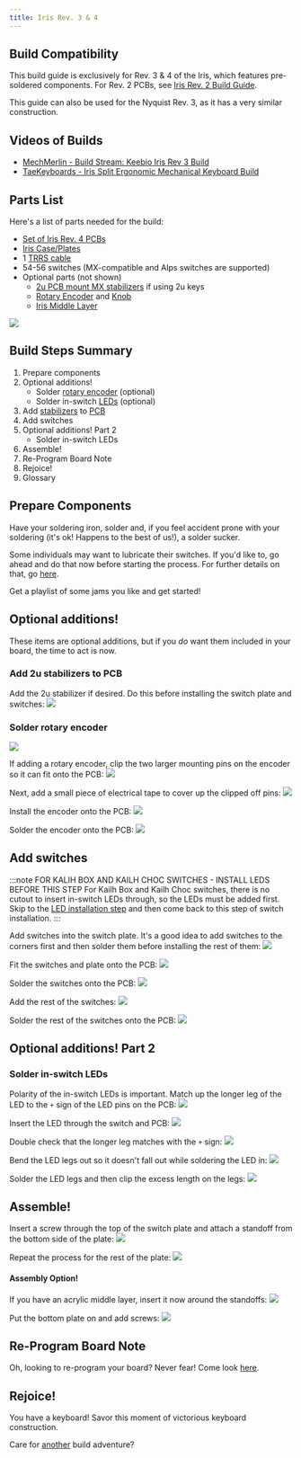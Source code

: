 ```yaml
---
title: Iris Rev. 3 & 4
---
```


## Build Compatibility

This build guide is exclusively for Rev. 3 & 4 of the Iris, which features pre-soldered components. For Rev. 2 PCBs, see [Iris Rev. 2 Build Guide](iris-rev2-build-guide).

This guide can also be used for the Nyquist Rev. 3, as it has a very similar construction. 

## Videos of Builds

* [MechMerlin - Build Stream: Keebio Iris Rev 3 Build](https://www.youtube.com/watch?v=SZkzzIPx35o)
* [TaeKeyboards - Iris Split Ergonomic Mechanical Keyboard Build](https://www.youtube.com/watch?v=0P6oIOB-whM&t=219s)

## Parts List

Here's a list of parts needed for the build:

* [Set of Iris Rev. 4 PCBs](https://keeb.io/products/iris-keyboard-split-ergonomic-keyboard)
* [Iris Case/Plates](https://keeb.io/products/iris-keyboard-case-plates)
* 1 [TRRS cable](https://keeb.io/products/trrs-cable)
* 54-56 switches (MX-compatible and Alps switches are supported)
* Optional parts (not shown)
    * [2u PCB mount MX stabilizers](https://keeb.io/products/cherry-mx-stabilizer) if using 2u keys
    * [Rotary Encoder](https://keeb.io/products/rotary-encoder-ec11) and [Knob](https://keeb.io/products/rotary-encoder-knob-ec11)
    * [Iris Middle Layer](https://keeb.io/products/iris-keyboard-case-plates)

![](./assets/images/iris-rev4/IMG_3637.JPG)

## Build Steps Summary

1. Prepare components
2. Optional additions! 
    * Solder [rotary encoder](glossary#rotary-encoder) (optional)
    * Solder in-switch [LEDs](glossary#led) (optional)
3. Add [stabilizers](glossary#stabilizers) to [PCB](glossary#pcb)
4. Add switches
5. Optional additions! Part 2
    * Solder in-switch LEDs 
6. Assemble! 
7. Re-Program Board Note
8. Rejoice!
9. Glossary

## Prepare Components

Have your soldering iron, solder and, if you feel accident prone with your soldering (it's ok! Happens to the best of us!), a solder sucker.

Some individuals may want to lubricate their switches. If you'd like to, go ahead and do that now before starting the process. For further details on that, go [here](https://www.maketecheasier.com/how-to-lubricate-keyboard-switches/).

<!-- TODO: make keebio version of the 'how to' on the aforementioned page. -->

Get a playlist of some jams you like and get started!

## Optional additions!

These items are optional additions, but if you *do* want them included in your board, the time to act is now. 

### Add 2u stabilizers to PCB 

Add the 2u stabilizer if desired. Do this before installing the switch plate and switches:
![](./assets/images/iris-rev4/IMG_3638.JPG)

### Solder rotary encoder

![](./assets/images/iris-rev4/IMG_3639.JPG)

If adding a rotary encoder, clip the two larger mounting pins on the encoder so it can fit onto the PCB:
![](./assets/images/iris-rev4/IMG_3640.JPG)

Next, add a small piece of electrical tape to cover up the clipped off pins:
![](./assets/images/iris-rev4/IMG_8868.JPG)

Install the encoder onto the PCB:
![](./assets/images/iris-rev4/IMG_3641.JPG)

Solder the encoder onto the PCB:
![](./assets/images/iris-rev4/IMG_3642.JPG)

## Add switches
:::note FOR KALIH BOX AND KAILH CHOC SWITCHES - INSTALL LEDS BEFORE THIS STEP
For Kailh Box and Kailh Choc switches, there is no cutout to insert in-switch LEDs through, so the LEDs must be added first. Skip to the [LED installation step](iris-rev3-build-guide#solder-in-switch-leds) and then come back to this step of switch installation.
:::

Add switches into the switch plate. It's a good idea to add switches to the corners first and then solder them before installing the rest of them:
![](./assets/images/iris-rev4/IMG_3643.JPG)

Fit the switches and plate onto the PCB:
![](./assets/images/iris-rev4/IMG_3644.JPG)

Solder the switches onto the PCB:
![](./assets/images/iris-rev4/IMG_3645.JPG)

Add the rest of the switches:
![](./assets/images/iris-rev4/IMG_3646.JPG)

Solder the rest of the switches onto the PCB:
![](./assets/images/iris-rev4/IMG_3647.JPG)

## Optional additions! Part 2

### Solder in-switch LEDs

Polarity of the in-switch LEDs is important. Match up the longer leg of the LED to the `+` sign of the LED pins on the PCB:
![](./assets/images/iris-rev4/IMG_3648.JPG)

Insert the LED through the switch and PCB:
![](./assets/images/iris-rev4/IMG_3649.JPG)

Double check that the longer leg matches with the `+` sign:
![](./assets/images/iris-rev4/IMG_3650.JPG)

Bend the LED legs out so it doesn't fall out while soldering the LED in:
![](./assets/images/iris-rev4/IMG_3651.JPG)

Solder the LED legs and then clip the excess length on the legs:
![](./assets/images/iris-rev4/IMG_3652.JPG)

## Assemble!

Insert a screw through the top of the switch plate and attach a standoff from the bottom side of the plate:
![](./assets/images/iris-rev4/IMG_3653.JPG)

Repeat the process for the rest of the plate:
![](./assets/images/iris-rev4/IMG_3654.JPG)

#### Assembly Option!

If you have an acrylic middle layer, insert it now around the standoffs:
![](./assets/images/iris-rev4/IMG_3655.JPG)


Put the bottom plate on and add screws:
![](./assets/images/iris-rev4/IMG_3656.JPG)

## Re-Program Board Note

Oh, looking to re-program your board? Never fear! Come look [here](https://docs.keeb.io/docs/flashing-firmware/).

## Rejoice!

You have a keyboard! Savor this moment of victorious keyboard construction.

Care for [another](https://keeb.io/collections/all) build adventure? 
